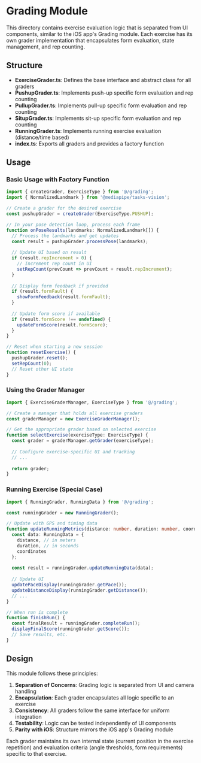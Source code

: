 # Grading Module

This directory contains exercise evaluation logic that is separated from UI components, similar to the iOS app's Grading module. Each exercise has its own grader implementation that encapsulates form evaluation, state management, and rep counting.

## Structure

- **ExerciseGrader.ts**: Defines the base interface and abstract class for all graders
- **PushupGrader.ts**: Implements push-up specific form evaluation and rep counting
- **PullupGrader.ts**: Implements pull-up specific form evaluation and rep counting
- **SitupGrader.ts**: Implements sit-up specific form evaluation and rep counting
- **RunningGrader.ts**: Implements running exercise evaluation (distance/time based)
- **index.ts**: Exports all graders and provides a factory function

## Usage

### Basic Usage with Factory Function

```typescript
import { createGrader, ExerciseType } from '@/grading';
import { NormalizedLandmark } from '@mediapipe/tasks-vision';

// Create a grader for the desired exercise
const pushupGrader = createGrader(ExerciseType.PUSHUP);

// In your pose detection loop, process each frame
function onPoseResults(landmarks: NormalizedLandmark[]) {
  // Process the landmarks and get updates
  const result = pushupGrader.processPose(landmarks);
  
  // Update UI based on result
  if (result.repIncrement > 0) {
    // Increment rep count in UI
    setRepCount(prevCount => prevCount + result.repIncrement);
  }
  
  // Display form feedback if provided
  if (result.formFault) {
    showFormFeedback(result.formFault);
  }
  
  // Update form score if available
  if (result.formScore !== undefined) {
    updateFormScore(result.formScore);
  }
}

// Reset when starting a new session
function resetExercise() {
  pushupGrader.reset();
  setRepCount(0);
  // Reset other UI state
}
```

### Using the Grader Manager

```typescript
import { ExerciseGraderManager, ExerciseType } from '@/grading';

// Create a manager that holds all exercise graders
const graderManager = new ExerciseGraderManager();

// Get the appropriate grader based on selected exercise
function selectExercise(exerciseType: ExerciseType) {
  const grader = graderManager.getGrader(exerciseType);
  
  // Configure exercise-specific UI and tracking
  // ...
  
  return grader;
}
```

### Running Exercise (Special Case)

```typescript
import { RunningGrader, RunningData } from '@/grading';

const runningGrader = new RunningGrader();

// Update with GPS and timing data
function updateRunningMetrics(distance: number, duration: number, coordinates: any[]) {
  const data: RunningData = {
    distance, // in meters
    duration, // in seconds
    coordinates
  };
  
  const result = runningGrader.updateRunningData(data);
  
  // Update UI
  updatePaceDisplay(runningGrader.getPace());
  updateDistanceDisplay(runningGrader.getDistance());
  // ...
}

// When run is complete
function finishRun() {
  const finalResult = runningGrader.completeRun();
  displayFinalScore(runningGrader.getScore());
  // Save results, etc.
}
```

## Design

This module follows these principles:

1. **Separation of Concerns**: Grading logic is separated from UI and camera handling
2. **Encapsulation**: Each grader encapsulates all logic specific to an exercise
3. **Consistency**: All graders follow the same interface for uniform integration
4. **Testability**: Logic can be tested independently of UI components
5. **Parity with iOS**: Structure mirrors the iOS app's Grading module

Each grader maintains its own internal state (current position in the exercise repetition) and evaluation criteria (angle thresholds, form requirements) specific to that exercise. 